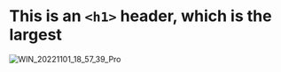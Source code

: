 # This is an `<h1>` header, which is the largest
![WIN_20221101_18_57_39_Pro](https://github.com/vgoripat/skills-communicate-using-markdown/assets/127467886/2fa497f5-6874-4f67-b260-dae652877344)
